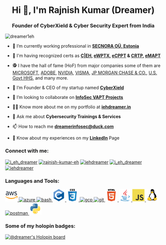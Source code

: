 <h1 align="center">Hi 👋, I'm Rajnish Kumar (Dreamer)</h1>
<h3 align="center">Founder of CyberXield & Cyber Security Expert from India</h3>
<p align="left"> <img src="https://komarev.com/ghpvc/?username=dreamer1eh&label=Profile%20views&color=0e75b6&style=flat" alt="dreamer1eh" /> </p>

- 🔭 I’m currently working professional in **[SECNORA OÜ, Estonia](https://secnora.com)**

- 🏅 I'm having recognized certs as **[C|EH](https://iehdreamer.in/images/CEH.png), [eWPTX](https://certs.ine.com/ea676ba8-8b23-408a-b4c7-94ccd9596f20), [eCPPT](https://certs.ine.com/4a25911a-ca09-4d11-9633-e64af517a9a1#gs.49kk9n) & [CRTP](https://www.credential.net/8fc24bdc-2448-49b9-b93c-e16f63aeb682), [eMAPT](https://certs.ine.com/aa484ed9-17f8-4e72-a4bd-09316e6d693c)**

- 🕵️ I have the hall of fame (HoF) from major companies some of them are [MICROSOFT](https://msrc.microsoft.com/update-guide/acknowledgement/online), [ADOBE](https://helpx.adobe.com/security/acknowledgements.html#:~:text=RAJNISH%20KUMAR%20(Dreamer)), [NVIDIA](https://www.nvidia.com/en-in/product-security/acknowledgements/#:~:text=Rajnish%20Kumar%20(Dreamer)), [VISMA](https://www.visma.com/trust-centre/security/hall-of-fame#:~:text=2023-,Rajnish%20Kumar%20(Dreamer),-2023), [JP MORGAN CHASE & CO.](https://responsibledisclosure.jpmorganchase.com/hc/en-us/articles/360023828114-Recognition-for-Responsible-Disclosures#:~:text=RAJNISH%20KUMAR%20(Dreamer)), [U.S. Govt HHS](https://www.hhs.gov/vulnerability-disclosure-policy/acknowledgments/index.html), and many more.

- 🏢 I’m Founder & CEO of my startup named **[CyberXield](https://cyberxield.in)**

- 🤝 I’m looking to collaborate on **[InfoSec VAPT Projects](https://cyberxield.in/service.html)**

- 👨‍💻 Know more about me on my portfolio at **[iehdreamer.in](https://iehdreamer.in)**

- 💬 Ask me about **Cybersecurity Trainings & Services**

- 📫 How to reach me **dreamerinfosec@duck.com**

- 📄 Know about my experiences on my **[LinkedIn](https://www.linkedin.com/in/rajnish-kumar-eh/)** Page

<h3 align="left">Connect with me:</h3>
<p align="left">
<a href="https://twitter.com/i_eh_dreamer" target="blank"><img align="center" src="https://raw.githubusercontent.com/rahuldkjain/github-profile-readme-generator/master/src/images/icons/Social/twitter.svg" alt="i_eh_dreamer" height="30" width="40" /></a>
<a href="https://linkedin.com/in/rajnish-kumar-eh" target="blank"><img align="center" src="https://raw.githubusercontent.com/rahuldkjain/github-profile-readme-generator/master/src/images/icons/Social/linked-in-alt.svg" alt="rajnish-kumar-eh" height="30" width="40" /></a>
<a href="https://fb.com/iehdreamer" target="blank"><img align="center" src="https://raw.githubusercontent.com/rahuldkjain/github-profile-readme-generator/master/src/images/icons/Social/facebook.svg" alt="iehdreamer" height="30" width="40" /></a>
<a href="https://instagram.com/i_eh_dreamer" target="blank"><img align="center" src="https://raw.githubusercontent.com/rahuldkjain/github-profile-readme-generator/master/src/images/icons/Social/instagram.svg" alt="i_eh_dreamer" height="30" width="40" /></a>
<a href="https://www.youtube.com/c/iehdreamer" target="blank"><img align="center" src="https://raw.githubusercontent.com/rahuldkjain/github-profile-readme-generator/master/src/images/icons/Social/youtube.svg" alt="iehdreamer" height="30" width="40" /></a>
</p>

<h3 align="left">Languages and Tools:</h3>
<p align="left"> <a href="https://aws.amazon.com" target="_blank" rel="noreferrer"> <img src="https://raw.githubusercontent.com/devicons/devicon/master/icons/amazonwebservices/amazonwebservices-original-wordmark.svg" alt="aws" width="40" height="40"/> </a> <a href="https://azure.microsoft.com/en-in/" target="_blank" rel="noreferrer"> <img src="https://www.vectorlogo.zone/logos/microsoft_azure/microsoft_azure-icon.svg" alt="azure" width="40" height="40"/> </a> <a href="https://www.gnu.org/software/bash/" target="_blank" rel="noreferrer"> <img src="https://www.vectorlogo.zone/logos/gnu_bash/gnu_bash-icon.svg" alt="bash" width="40" height="40"/> </a> <a href="https://www.cprogramming.com/" target="_blank" rel="noreferrer"> <img src="https://raw.githubusercontent.com/devicons/devicon/master/icons/c/c-original.svg" alt="c" width="40" height="40"/> </a> <a href="https://www.w3schools.com/css/" target="_blank" rel="noreferrer"> <img src="https://raw.githubusercontent.com/devicons/devicon/master/icons/css3/css3-original-wordmark.svg" alt="css3" width="40" height="40"/> </a> <a href="https://cloud.google.com" target="_blank" rel="noreferrer"> <img src="https://www.vectorlogo.zone/logos/google_cloud/google_cloud-icon.svg" alt="gcp" width="40" height="40"/> </a> <a href="https://git-scm.com/" target="_blank" rel="noreferrer"> <img src="https://www.vectorlogo.zone/logos/git-scm/git-scm-icon.svg" alt="git" width="40" height="40"/> </a> <a href="https://www.w3.org/html/" target="_blank" rel="noreferrer"> <img src="https://raw.githubusercontent.com/devicons/devicon/master/icons/html5/html5-original-wordmark.svg" alt="html5" width="40" height="40"/> </a> <a href="https://www.java.com" target="_blank" rel="noreferrer"> <img src="https://raw.githubusercontent.com/devicons/devicon/master/icons/java/java-original.svg" alt="java" width="40" height="40"/> </a> <a href="https://developer.mozilla.org/en-US/docs/Web/JavaScript" target="_blank" rel="noreferrer"> <img src="https://raw.githubusercontent.com/devicons/devicon/master/icons/javascript/javascript-original.svg" alt="javascript" width="40" height="40"/> </a> <a href="https://www.linux.org/" target="_blank" rel="noreferrer"> <img src="https://raw.githubusercontent.com/devicons/devicon/master/icons/linux/linux-original.svg" alt="linux" width="40" height="40"/> </a> <a href="https://postman.com" target="_blank" rel="noreferrer"> <img src="https://www.vectorlogo.zone/logos/getpostman/getpostman-icon.svg" alt="postman" width="40" height="40"/> </a> <a href="https://www.python.org" target="_blank" rel="noreferrer"> <img src="https://raw.githubusercontent.com/devicons/devicon/master/icons/python/python-original.svg" alt="python" width="40" height="40"/> </a> </p>

<h3 align="left">Some of my holopin badges: </h3>

[![@dreamer's Holopin board](https://holopin.me/dreamer)](https://holopin.io/@dreamer)
